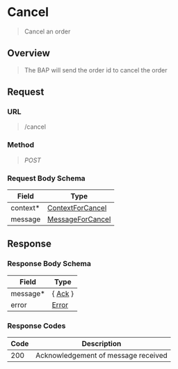# Cancel

> Cancel an order

## Overview

> The BAP will send the order id to cancel the order

## Request

### URL

> /cancel

### Method

> _POST_

### Request Body Schema

| **Field** | **Type**                                                                       |
| --------- | ------------------------------------------------------------------------------ |
| context\* | [ContextForCancel](/docs/core-specification/schema-reference/contextforcancel) |
| message   | [MessageForCancel](/docs/core-specification/schema-reference/messageforcancel) |

## Response

### Response Body Schema

| **Field** | **Type**                                                 |
| --------- | -------------------------------------------------------- |
| message\* | { [Ack](/docs/core-specification/schema-reference/ack) } |
| error     | [Error](/docs/core-specification/schema-reference/error) |

### Response Codes

| **Code** | **Description**                     |
| -------- | ----------------------------------- |
| 200      | Acknowledgement of message received |
